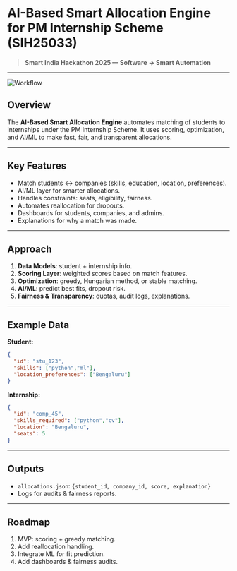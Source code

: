 # AI-Based Smart Allocation Engine for PM Internship Scheme (SIH25033)

> **Smart India Hackathon 2025 — Software → Smart Automation**

---

![Workflow](docs/Workflow.jpg)

## Overview

The **AI-Based Smart Allocation Engine** automates matching of students to internships under the PM Internship Scheme. It uses scoring, optimization, and AI/ML to make fast, fair, and transparent allocations.

---

## Key Features

* Match students ↔ companies (skills, education, location, preferences).
* AI/ML layer for smarter allocations.
* Handles constraints: seats, eligibility, fairness.
* Automates reallocation for dropouts.
* Dashboards for students, companies, and admins.
* Explanations for why a match was made.

---

## Approach

1. **Data Models**: student + internship info.
2. **Scoring Layer**: weighted scores based on match features.
3. **Optimization**: greedy, Hungarian method, or stable matching.
4. **AI/ML**: predict best fits, dropout risk.
5. **Fairness & Transparency**: quotas, audit logs, explanations.

---

## Example Data

**Student:**

```json
{
  "id": "stu_123",
  "skills": ["python","ml"],
  "location_preferences": ["Bengaluru"]
}
```

**Internship:**

```json
{
  "id": "comp_45",
  "skills_required": ["python","cv"],
  "location": "Bengaluru",
  "seats": 5
}
```

---

## Outputs

* `allocations.json`: `{student_id, company_id, score, explanation}`
* Logs for audits & fairness reports.

---

## Roadmap

1. MVP: scoring + greedy matching.
2. Add reallocation handling.
3. Integrate ML for fit prediction.
4. Add dashboards & fairness audits.
